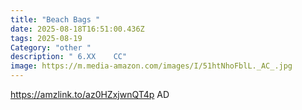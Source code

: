 ```yaml
---
title: "Beach Bags "
date: 2025-08-18T16:51:00.436Z
tags: 2025-08-19
Category: "other "
description: " 6.XX    CC"
image: https://m.media-amazon.com/images/I/51htNhoFblL._AC_.jpg
---
```

https://amzlink.to/az0HZxjwnQT4p    AD